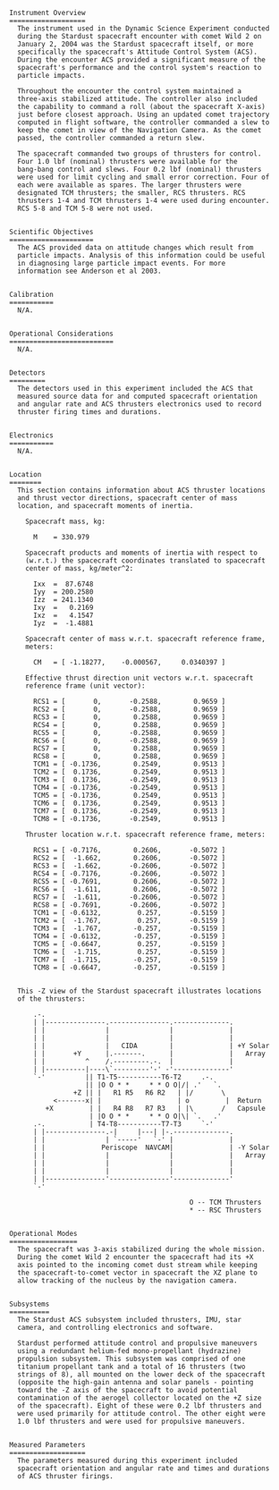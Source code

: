 
 
      Instrument Overview
      ===================
        The instrument used in the Dynamic Science Experiment conducted
        during the Stardust spacecraft encounter with comet Wild 2 on
        January 2, 2004 was the Stardust spacecraft itself, or more
        specifically the spacecraft's Attitude Control System (ACS).
        During the encounter ACS provided a significant measure of the
        spacecraft's performance and the control system's reaction to
        particle impacts.
 
        Throughout the encounter the control system maintained a
        three-axis stabilized attitude. The controller also included
        the capability to command a roll (about the spacecraft X-axis)
        just before closest approach. Using an updated comet trajectory
        computed in flight software, the controller commanded a slew to
        keep the comet in view of the Navigation Camera. As the comet
        passed, the controller commanded a return slew.
 
        The spacecraft commanded two groups of thrusters for control.
        Four 1.0 lbf (nominal) thrusters were available for the
        bang-bang control and slews. Four 0.2 lbf (nominal) thrusters
        were used for limit cycling and small error correction. Four of
        each were available as spares. The larger thrusters were
        designated TCM thrusters; the smaller, RCS thrusters. RCS
        thrusters 1-4 and TCM thrusters 1-4 were used during encounter.
        RCS 5-8 and TCM 5-8 were not used.
 
 
      Scientific Objectives
      =====================
        The ACS provided data on attitude changes which result from
        particle impacts. Analysis of this information could be useful
        in diagnosing large particle impact events. For more
        information see Anderson et al 2003.
 
 
      Calibration
      ===========
        N/A.
 
 
      Operational Considerations
      ==========================
        N/A.
 
 
      Detectors
      =========
        The detectors used in this experiment included the ACS that
        measured source data for and computed spacecraft orientation
        and angular rate and ACS thrusters electronics used to record
        thruster firing times and durations.
 
 
      Electronics
      ===========
        N/A.
 
 
      Location
      ========
        This section contains information about ACS thruster locations
        and thrust vector directions, spacecraft center of mass
        location, and spacecraft moments of inertia.
 
          Spacecraft mass, kg:
 
            M    = 330.979
 
          Spacecraft products and moments of inertia with respect to
          (w.r.t.) the spacecraft coordinates translated to spacecraft
          center of mass, kg/meter^2:
 
            Ixx  =  87.6748
            Iyy  = 200.2580
            Izz  = 241.1340
            Ixy  =   0.2169
            Ixz  =   4.1547
            Iyz  =  -1.4881
 
          Spacecraft center of mass w.r.t. spacecraft reference frame,
          meters:
 
            CM   = [ -1.18277,    -0.000567,     0.0340397 ]
 
          Effective thrust direction unit vectors w.r.t. spacecraft
          reference frame (unit vector):
 
            RCS1 = [       0,       -0.2588,        0.9659 ]
            RCS2 = [       0,       -0.2588,        0.9659 ]
            RCS3 = [       0,        0.2588,        0.9659 ]
            RCS4 = [       0,        0.2588,        0.9659 ]
            RCS5 = [       0,       -0.2588,        0.9659 ]
            RCS6 = [       0,       -0.2588,        0.9659 ]
            RCS7 = [       0,        0.2588,        0.9659 ]
            RCS8 = [       0,        0.2588,        0.9659 ]
            TCM1 = [ -0.1736,        0.2549,        0.9513 ]
            TCM2 = [  0.1736,        0.2549,        0.9513 ]
            TCM3 = [  0.1736,       -0.2549,        0.9513 ]
            TCM4 = [ -0.1736,       -0.2549,        0.9513 ]
            TCM5 = [ -0.1736,        0.2549,        0.9513 ]
            TCM6 = [  0.1736,        0.2549,        0.9513 ]
            TCM7 = [  0.1736,       -0.2549,        0.9513 ]
            TCM8 = [ -0.1736,       -0.2549,        0.9513 ]
 
          Thruster location w.r.t. spacecraft reference frame, meters:
 
            RCS1 = [ -0.7176,        0.2606,       -0.5072 ]
            RCS2 = [  -1.662,        0.2606,       -0.5072 ]
            RCS3 = [  -1.662,       -0.2606,       -0.5072 ]
            RCS4 = [ -0.7176,       -0.2606,       -0.5072 ]
            RCS5 = [ -0.7691,        0.2606,       -0.5072 ]
            RCS6 = [  -1.611,        0.2606,       -0.5072 ]
            RCS7 = [  -1.611,       -0.2606,       -0.5072 ]
            RCS8 = [ -0.7691,       -0.2606,       -0.5072 ]
            TCM1 = [ -0.6132,         0.257,       -0.5159 ]
            TCM2 = [  -1.767,         0.257,       -0.5159 ]
            TCM3 = [  -1.767,        -0.257,       -0.5159 ]
            TCM4 = [ -0.6132,        -0.257,       -0.5159 ]
            TCM5 = [ -0.6647,         0.257,       -0.5159 ]
            TCM6 = [  -1.715,         0.257,       -0.5159 ]
            TCM7 = [  -1.715,        -0.257,       -0.5159 ]
            TCM8 = [ -0.6647,        -0.257,       -0.5159 ]
 
 
        This -Z view of the Stardust spacecraft illustrates locations
        of the thrusters:
 
            .-.
            | |---------------.---------------.--------------.
            | |               |               |              |
            | |               |               |              |
            | |               |   CIDA        |              | +Y Solar
            | |       +Y      |.-------.      |              |   Array
            | |          ^    /.---------.-.  |              |
            | |----------|----\`---------'-' -'--------------'
            `-'          || T1-T5-----------T6-T2     .-.
                         || |O O * *     * * O O|/| .'   `.
                      +Z || |   R1 R5   R6 R2   | |/       \
                 <-------x| |                   | o         |  Return
               +X         | |   R4 R8   R7 R3   | |\       /   Capsule
                          | |O O * *     * * O O|\| `.   .'
            .-.           | T4-T8-----------T7-T3     `-'
            | |---------------.-|     |---| |-.--------------.
            | |               | `-----'   `-' |              |
            | |              Periscope  NAVCAM|              | -Y Solar
            | |               |               |              |   Array
            | |               |               |              |
            | |               |               |              |
            | |---------------'---------------'--------------'
            `-'
 
                                                   O -- TCM Thrusters
                                                   * -- RSC Thrusters
 
 
      Operational Modes
      =================
        The spacecraft was 3-axis stabilized during the whole mission.
        During the comet Wild 2 encounter the spacecraft had its +X
        axis pointed to the incoming comet dust stream while keeping
        the spacecraft-to-comet vector in spacecraft the XZ plane to
        allow tracking of the nucleus by the navigation camera.
 
 
      Subsystems
      ==========
        The Stardust ACS subsystem included thrusters, IMU, star
        camera, and controlling electronics and software.
 
        Stardust performed attitude control and propulsive maneuvers
        using a redundant helium-fed mono-propellant (hydrazine)
        propulsion subsystem. This subsystem was comprised of one
        titanium propellant tank and a total of 16 thrusters (two
        strings of 8), all mounted on the lower deck of the spacecraft
        (opposite the high-gain antenna and solar panels - pointing
        toward the -Z axis of the spacecraft to avoid potential
        contamination of the aerogel collector located on the +Z size
        of the spacecraft). Eight of these were 0.2 lbf thrusters and
        were used primarily for attitude control. The other eight were
        1.0 lbf thrusters and were used for propulsive maneuvers.
 
 
      Measured Parameters
      ===================
        The parameters measured during this experiment included
        spacecraft orientation and angular rate and times and durations
        of ACS thruster firings.

        